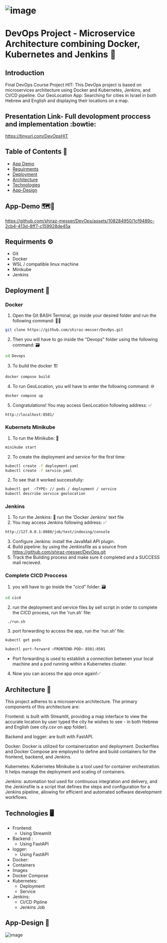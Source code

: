# ![image](https://user-images.githubusercontent.com/108284950/218310916-06c816d9-47c6-4afe-bb4b-a853b0d09cb1.png)                              
# DevOps Project - Microservice Architecture combining Docker, Kubernetes and Jenkins  🐋


## Introduction
Final DevOps Course Project HIT:
This DevOps project is based on microservices architecture using Docker and Kubernetes, Jenkins, and CI/CD pipeline.
Our  GeoLocation App:
Searching for cities in Israel in both Hebrew and English and displaying their locations on a map.

## Presentation Link- Full devolopment proccess and implementation :bowtie:
https://tinyurl.com/DevOpsHIT

## Table of Contents 📝
- [App Demo](#App-Demo)
- [Requirments](#Requirments)
- [Deployment](#Deployment)
- [Architecture](#Architecture)
- [Technologies](#technologies)
- [App-Design](#App-Design)

## App-Demo 🗺📍
https://github.com/shiraz-messer/DevOps/assets/108284950/1cf9489c-2cb4-413d-8ff7-c159928de45a


## Requirments ⚙️
- Git
-	Docker
-	WSL / compatible linux machine
-	Minikube 
-	Jenkins

## Deployment 🚀

### Docker
1.	Open the Git BASH Terminal, go inside your desired folder and run the following command: 🧑‍💻
```bash
git clone https://github.com/shiraz-messer/DevOps.git
```
2.	Then you will have to go inside the "Devops" folder using the following command: 🗃️
```bash
cd Devops 
```
3.	To build the docker 🏗️
```bash
docker compose build
```
4.	To run GeoLocation, you will have to enter the following command: 🌐
```bash
docker compose up
```
5.	Congratulations! You may access GeoLocation following address: ✅
```bash
http://localhost:8501/
```
###  Kubernets Minikube
1.	To run the Minikube: 🏃
```bash
minikube start
```
2.	To create the deployment and service for the first time:
```bash
kubectl create -f deployment.yaml 
kubectl create -f service.yaml
```
2.	To see that it worked successfully: 
```bash
kubectl get  <TYPE> // pods / deployment / service 
kubectl describe service geolocation 
```
### Jenkins
1.	To run the Jenkins: 🏃
run the 'Docker Jenkins' text file
2.	 You may access Jenkins following address: ✅
```bash
http://127.0.0.1:8080/job/test/indexing/console
```
3.	Configure  Jenkins: 
install the JavaMail API plugin.
4. Build pipeline:
by using the Jenkinsfile as a source from https://github.com/shiraz-messer/DevOps.git
6. Track the Building process and make sure it completed and a SUCCESS mail recieved.

### Complete CICD Proccess
1.	 you will have to go inside the "cicd" folder:  🗃️
```bash
cd cicd 
```
2.	 run the deployment and service files by sell script in order to complete the CICD process,
run the 'run.sh' file:
```bash
 ./run.sh
```
3.	port forwarding to access the app,
run the 'run.sh' file:
```bash
kubectl get pods
```
```bash
kubectl port-forward <FRONTEND-POD> 8501:8501
```
* Port forwarding is used to establish a connection between your local machine and a pod running within a Kubernetes cluster.
4. Now you can access the app once again!✅



## Architecture 🚧
This project adheres to a microservice architecture. The primary components of this architecture are:

Frontend: is built with Streamlit, providing a map interface to view the accurate location by user typed the city he wishes to see - in both Hebrew and English (see city.csv on app folder).

Backend and logger: are built with FastAPI.

Docker: Docker is utilized for containerization and deployment. Dockerfiles and Docker Compose are employed to define and build containers for the frontend, backend, and Jenkins.

Kubernetes: Kubernetes Minikube is a tool used for container orchestration. It helps manage the deployment and scaling of containers. 

Jenkins: automation tool used for continuous integration and delivery, and the Jenkinsfile is a script that defines the steps and configuration for a Jenkins pipeline, allowing for efficient and automated software development workflows. 

## Technologies 🖥
- Frontend:
  - Using Streamlit
- Backend :
  - Using FastAPI
- logger:
  - Using FastAPI
-  Docker:
  - Containers
  - Images
  - Docker Compose
- Kubernetes:
  - Deployment
  - Service
- Jenkins:
  - CI/CD Pipline 
  - Jenkins Job

## App-Design 🎨
![image](https://user-images.githubusercontent.com/108284950/218329974-d02f1b26-5b0f-43a9-860a-43f03f63b803.png)




